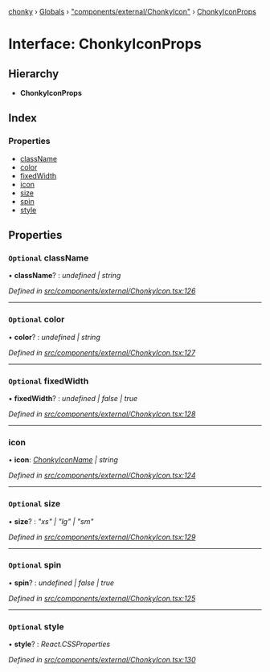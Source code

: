 [chonky](../README.md) › [Globals](../globals.md) › ["components/external/ChonkyIcon"](../modules/_components_external_chonkyicon_.md) › [ChonkyIconProps](_components_external_chonkyicon_.chonkyiconprops.md)

# Interface: ChonkyIconProps

## Hierarchy

* **ChonkyIconProps**

## Index

### Properties

* [className](_components_external_chonkyicon_.chonkyiconprops.md#optional-classname)
* [color](_components_external_chonkyicon_.chonkyiconprops.md#optional-color)
* [fixedWidth](_components_external_chonkyicon_.chonkyiconprops.md#optional-fixedwidth)
* [icon](_components_external_chonkyicon_.chonkyiconprops.md#icon)
* [size](_components_external_chonkyicon_.chonkyiconprops.md#optional-size)
* [spin](_components_external_chonkyicon_.chonkyiconprops.md#optional-spin)
* [style](_components_external_chonkyicon_.chonkyiconprops.md#optional-style)

## Properties

### `Optional` className

• **className**? : *undefined | string*

*Defined in [src/components/external/ChonkyIcon.tsx:126](https://github.com/TimboKZ/Chonky/blob/faab549/src/components/external/ChonkyIcon.tsx#L126)*

___

### `Optional` color

• **color**? : *undefined | string*

*Defined in [src/components/external/ChonkyIcon.tsx:127](https://github.com/TimboKZ/Chonky/blob/faab549/src/components/external/ChonkyIcon.tsx#L127)*

___

### `Optional` fixedWidth

• **fixedWidth**? : *undefined | false | true*

*Defined in [src/components/external/ChonkyIcon.tsx:128](https://github.com/TimboKZ/Chonky/blob/faab549/src/components/external/ChonkyIcon.tsx#L128)*

___

###  icon

• **icon**: *[ChonkyIconName](../enums/_types_icons_types_.chonkyiconname.md) | string*

*Defined in [src/components/external/ChonkyIcon.tsx:124](https://github.com/TimboKZ/Chonky/blob/faab549/src/components/external/ChonkyIcon.tsx#L124)*

___

### `Optional` size

• **size**? : *"xs" | "lg" | "sm"*

*Defined in [src/components/external/ChonkyIcon.tsx:129](https://github.com/TimboKZ/Chonky/blob/faab549/src/components/external/ChonkyIcon.tsx#L129)*

___

### `Optional` spin

• **spin**? : *undefined | false | true*

*Defined in [src/components/external/ChonkyIcon.tsx:125](https://github.com/TimboKZ/Chonky/blob/faab549/src/components/external/ChonkyIcon.tsx#L125)*

___

### `Optional` style

• **style**? : *React.CSSProperties*

*Defined in [src/components/external/ChonkyIcon.tsx:130](https://github.com/TimboKZ/Chonky/blob/faab549/src/components/external/ChonkyIcon.tsx#L130)*
